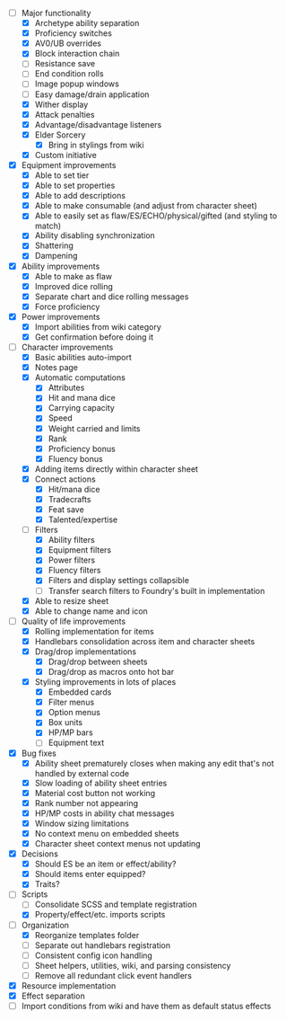 - [ ] Major functionality
  - [x] Archetype ability separation
  - [x] Proficiency switches
  - [x] AV0/UB overrides
  - [x] Block interaction chain
  - [ ] Resistance save
  - [ ] End condition rolls
  - [ ] Image popup windows
  - [ ] Easy damage/drain application
  - [x] Wither display
  - [x] Attack penalties
  - [x] Advantage/disadvantage listeners
  - [x] Elder Sorcery
    - [x] Bring in stylings from wiki
  - [x] Custom initiative
- [x] Equipment improvements
  - [x] Able to set tier
  - [x] Able to set properties
  - [x] Able to add descriptions
  - [x] Able to make consumable (and adjust from character sheet)
  - [x] Able to easily set as flaw/ES/ECHO/physical/gifted (and styling to match)
  - [x] Ability disabling synchronization
  - [x] Shattering
  - [x] Dampening
- [x] Ability improvements
  - [x] Able to make as flaw
  - [x] Improved dice rolling
  - [x] Separate chart and dice rolling messages
  - [x] Force proficiency
- [x] Power improvements
  - [x] Import abilities from wiki category
  - [x] Get confirmation before doing it
- [ ] Character improvements
  - [x] Basic abilities auto-import
  - [x] Notes page
  - [x] Automatic computations
    - [x] Attributes
    - [x] Hit and mana dice
    - [x] Carrying capacity
    - [x] Speed
    - [x] Weight carried and limits
    - [x] Rank
    - [x] Proficiency bonus
    - [x] Fluency bonus
  - [x] Adding items directly within character sheet
  - [x] Connect actions
    - [x] Hit/mana dice
    - [x] Tradecrafts
    - [x] Feat save
    - [x] Talented/expertise
  - [ ] Filters
    - [x] Ability filters
    - [x] Equipment filters
    - [x] Power filters
    - [x] Fluency filters
    - [x] Filters and display settings collapsible
    - [ ] Transfer search filters to Foundry's built in implementation
  - [x] Able to resize sheet
  - [x] Able to change name and icon
- [ ] Quality of life improvements
  - [x] Rolling implementation for items
  - [x] Handlebars consolidation across item and character sheets
  - [x] Drag/drop implementations
    - [x] Drag/drop between sheets
    - [x] Drag/drop as macros onto hot bar
  - [x] Styling improvements in lots of places
    - [x] Embedded cards
    - [x] Filter menus
    - [x] Option menus
    - [x] Box units
    - [x] HP/MP bars
    - [ ] Equipment text
- [x] Bug fixes
  - [x] Ability sheet prematurely closes when making any edit that's not handled by external code
  - [x] Slow loading of ability sheet entries
  - [x] Material cost button not working
  - [x] Rank number not appearing
  - [x] HP/MP costs in ability chat messages
  - [x] Window sizing limitations
  - [x] No context menu on embedded sheets
  - [x] Character sheet context menus not updating
- [x] Decisions
  - [x] Should ES be an item or effect/ability?
  - [x] Should items enter equipped?
  - [x] Traits?
- [ ] Scripts
  - [ ] Consolidate SCSS and template registration
  - [x] Property/effect/etc. imports scripts
- [ ] Organization
  - [x] Reorganize templates folder
  - [ ] Separate out handlebars registration
  - [ ] Consistent config icon handling
  - [ ] Sheet helpers, utilities, wiki, and parsing consistency
  - [ ] Remove all redundant click event handlers
- [x] Resource implementation
- [x] Effect separation
- [ ] Import conditions from wiki and have them as default status effects